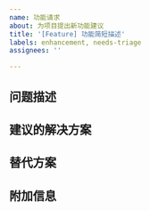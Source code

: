 ```yaml
---
name: 功能请求
about: 为项目提出新功能建议
title: '[Feature] 功能简短描述'
labels: enhancement, needs-triage
assignees: ''

---
```


## 问题描述

<!-- 清楚简洁地描述您遇到的问题或痛点 -->

## 建议的解决方案

<!-- 清楚简洁地描述您想要的解决方案 -->

## 替代方案

<!-- 清楚简洁地描述您考虑过的替代解决方案或功能 -->

## 附加信息

<!-- 在此处添加有关功能请求的任何其他信息 -->